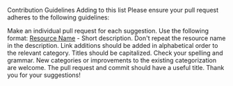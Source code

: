 Contribution Guidelines
Adding to this list
Please ensure your pull request adheres to the following guidelines:

Make an individual pull request for each suggestion.
Use the following format: [Resource Name](link) - Short description.
Don't repeat the resource name in the description.
Link additions should be added in alphabetical order to the relevant category.
Titles should be capitalized.
Check your spelling and grammar.
New categories or improvements to the existing categorization are welcome.
The pull request and commit should have a useful title.
Thank you for your suggestions!